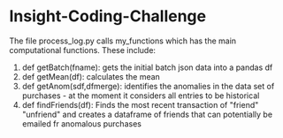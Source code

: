 # Insight-Coding-Challenge

The file process_log.py calls my_functions which has the main computational functions. These include:
1. def getBatch(fname): gets the initial batch json data into a pandas df
2. def getMean(df): calculates the mean
3. def getAnom(sdf,dfmerge): identifies the anomalies in the data set of purchases - at the moment it considers all entries to be historical
4. def findFriends(df): Finds the most recent transaction of "friend" "unfriend" and creates a dataframe of friends that can potentially be emailed fr anomalous purchases

